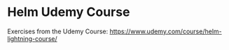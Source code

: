 # Helm Udemy Course
Exercises from the Udemy Course: https://www.udemy.com/course/helm-lightning-course/

